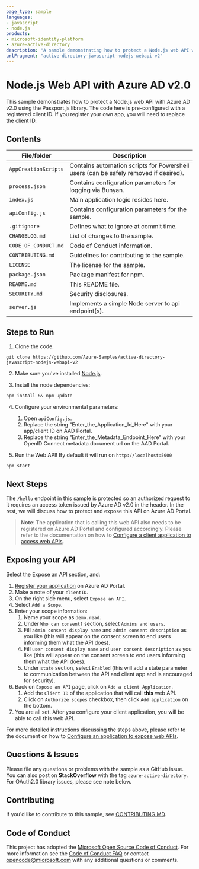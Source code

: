 ```yaml
---
page_type: sample
languages:
- javascript
- node.js
products:
- microsoft-identity-platform
- azure-active-directory
description: "A sample demonstrating how to protect a Node.js web API with Azure AD v2.0 using the Passport.js library."
urlFragment: "active-directory-javascript-nodejs-webapi-v2"
---
```


# Node.js Web API with Azure AD v2.0

This sample demonstrates how to protect a Node.js web API with Azure AD v2.0 using the Passport.js library. The code here is pre-configured with a registered client ID. If you register your own app, you will need to replace the client ID.

## Contents

| File/folder       | Description                                |
|-------------------|--------------------------------------------|
| `AppCreationScripts`   | Contains automation scripts for Powershell users (can be safely removed if desired).|
| `process.json`   | Contains configuration parameters for logging via Bunyan.  |
| `index.js`   | Main application logic resides here.                     |
| `apiConfig.js`   | Contains configuration parameters for the sample. |
| `.gitignore`      | Defines what to ignore at commit time.      |
| `CHANGELOG.md`    | List of changes to the sample.             |
| `CODE_OF_CONDUCT.md` | Code of Conduct information.            |
| `CONTRIBUTING.md` | Guidelines for contributing to the sample. |
| `LICENSE`         | The license for the sample.                |
| `package.json`    | Package manifest for npm.                   |
| `README.md`       | This README file.                          |
| `SECURITY.md`     | Security disclosures.                      |
| `server.js`     | Implements a simple Node server to api endpoint(s).  |

## Steps to Run

1. Clone the code.

```console
git clone https://github.com/Azure-Samples/active-directory-javascript-nodejs-webapi-v2
```

2. Make sure you've installed [Node.js](https://nodejs.org/en/download/).

3. Install the node dependencies:

```console
npm install && npm update
```

4. Configure your environmental parameters:
   1. Open `apiConfig.js`.
   2. Replace the string "Enter_the_Application_Id_Here" with your app/client ID on AAD Portal.
   3. Replace the string "Enter_the_Metadata_Endpoint_Here" with your OpenID Connect metadata document url on the AAD Portal.

5. Run the Web API! By default it will run on `http://localhost:5000`

```console
npm start
```

## Next Steps

The `/hello` endpoint in this sample is protected so an authorized request to it requires an access token issued by Azure AD v2.0 in the header. In the rest, we will discuss how to protect and expose this API on Azure AD Portal.

> **Note**: The application that is calling this web API also needs to be registered on Azure AD Portal and configured accordingly. Please refer to the documentation on how to [Configure a client application to access web APIs](https://docs.microsoft.com/en-us/azure/active-directory/develop/quickstart-configure-app-access-web-apis).

## Exposing your API

Select the Expose an API section, and:

1. [Register your application](https://docs.microsoft.com/en-us/azure/active-directory/develop/quickstart-register-app) on Azure AD Portal.
2. Make a note of your `clientID`.
3. On the right side menu, select `Expose an API`.
4. Select `Add a Scope`.
5. Enter your scope information:
   1. Name your scope as `demo.read`.
   2. Under `Who can consent?` section, select `Admins and users`.
   3. Fill `admin consent display name` and `admin consent description` as you like (this will appear on the consent screen to end users informing them what the API does).
   4. Fill `user consent display name` and `user consent description` as you like (this will appear on the consent screen to end users informing them what the API does).
   5. Under `state` section, select `Enabled` (this will add a state parameter to communication between the API and client app and is encouraged for security).
6. Back on `Expose an API` page, click on `Add a client Application`.
   1. Add the `Client ID` of the application that will call **this** web API.
   2. Click on `Authorize scopes` checkbox, then click `Add application` on the bottom.
7. You are all set. After you configure your client application, you will be able to call this web API.

For more detailed instructions discussing the steps above, please refer to the document on how to [Configure an application to expose web APIs](https://docs.microsoft.com/en-us/azure/active-directory/develop/quickstart-configure-app-expose-web-apis).

## Questions & Issues

Please file any questions or problems with the sample as a GitHub issue.  You can also post on **StackOverflow** with the tag `azure-active-directory`. For OAuth2.0 library issues, please see note below.

## Contributing

If you'd like to contribute to this sample, see [CONTRIBUTING.MD](./CONTRIBUTING.md).

## Code of Conduct

This project has adopted the [Microsoft Open Source Code of Conduct](https://opensource.microsoft.com/codeofconduct/).
For more information see the [Code of Conduct FAQ](https://opensource.microsoft.com/codeofconduct/faq/) or
contact [opencode@microsoft.com](mailto:opencode@microsoft.com) with any additional questions or comments.
